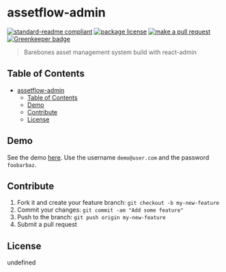 
# assetflow-admin
[![standard-readme compliant](https://img.shields.io/badge/readme%20style-standard-brightgreen.svg?style=flat-square)](https://github.com/RichardLitt/standard-readme)
[![package license](https://img.shields.io/npm/l/assetflow-admin.svg?style=flat-square)](https://npmjs.org/package/assetflow-admin)
[![make a pull request](https://img.shields.io/badge/PRs-welcome-brightgreen.svg?style=flat-square)](http://makeapullrequest.com) [![Greenkeeper badge](https://badges.greenkeeper.io/tiaanduplessis/assetflow-admin.svg)](https://greenkeeper.io/)

> Barebones asset management system build with react-admin

## Table of Contents

- [assetflow-admin](#assetflow-admin)
    - [Table of Contents](#table-of-contents)
    - [Demo](#demo)
    - [Contribute](#contribute)
    - [License](#license)


## Demo

See the demo [here](https://assetflow-1c2e4.firebaseapp.com/login). Use the username `demo@user.com` and the password `foobarbaz`.

## Contribute

1. Fork it and create your feature branch: `git checkout -b my-new-feature`
2. Commit your changes: `git commit -am "Add some feature"`
3. Push to the branch: `git push origin my-new-feature`
4. Submit a pull request

## License

undefined
    